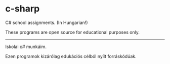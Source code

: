 # c-sharp
C# school assignments. (In Hungarian!)

These programs are open source for educational purposes only.

---

Iskolai c# munkáim.

Ezen programok kizárólag edukációs célból nyílt forráskódúak.
